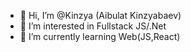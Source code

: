 - 👋 Hi, I’m @Kinzya (Aibulat Kinzyabaev)
- 👀 I’m interested in Fullstack JS/.Net
- 🌱 I’m currently learning Web(JS,React)
 

<!---
Kinzya/Kinzya is a ✨ special ✨ repository because its `README.md` (this file) appears on your GitHub profile.
You can click the Preview link to take a look at your changes.
--->
